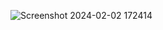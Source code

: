 ![Screenshot 2024-02-02 172414](https://github.com/vaishu111020/Certifications/assets/153756220/76de8d2f-dc6c-4707-a35d-329710f42883)
